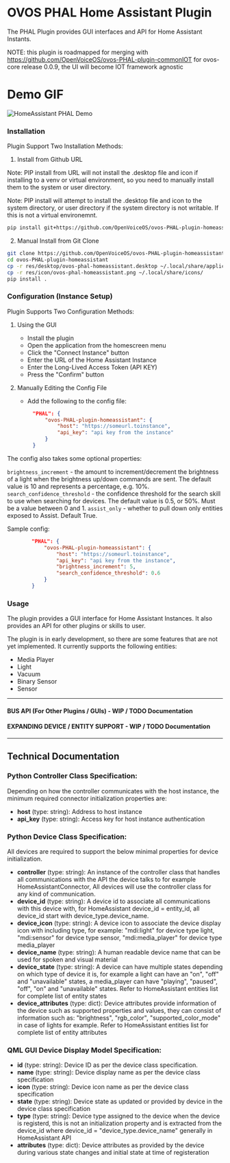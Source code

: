 # OVOS PHAL Home Assistant Plugin

The PHAL Plugin provides GUI interfaces and API for Home Assistant Instants.

NOTE: this plugin is roadmapped for merging with https://github.com/OpenVoiceOS/ovos-PHAL-plugin-commonIOT for ovos-core release 0.0.9, the UI will become IOT framework agnostic

# Demo GIF

![HomeAssistant PHAL Demo](demo/demo.gif)

### Installation

Plugin Support Two Installation Methods:

1. Install from Github URL

Note: PIP install from URL will not install the .desktop file and icon if installing to a venv or virtual environment, so you need to manually install them to the system or user directory.

Note: PIP install will attempt to install the .desktop file and icon to the system directory, or user directory if the system directory is not writable. If this is not a virtual environemnt.

```bash
pip install git+https://github.com/OpenVoiceOS/ovos-PHAL-plugin-homeassistant
```

2. Manual Install from Git Clone

```bash
git clone https://github.com/OpenVoiceOS/ovos-PHAL-plugin-homeassistant
cd ovos-PHAL-plugin-homeassistant
cp -r res/desktop/ovos-phal-homeassistant.desktop ~/.local/share/applications/
cp -r res/icon/ovos-phal-homeassistant.png ~/.local/share/icons/
pip install .
```

### Configuration (Instance Setup)

Plugin Supports Two Configuration Methods:

1. Using the GUI

   - Install the plugin
   - Open the application from the homescreen menu
   - Click the "Connect Instance" button
   - Enter the URL of the Home Assistant Instance
   - Enter the Long-Lived Access Token (API KEY)
   - Press the "Confirm" button

2. Manually Editing the Config File
   - Add the following to the config file:
   ```json
        "PHAL": {
            "ovos-PHAL-plugin-homeassistant": {
                "host": "https://someurl.toinstance",
                "api_key": "api key from the instance"
            }
        }
   ```

The config also takes some optional properties:

`brightness_increment` - the amount to increment/decrement the brightness of a light when the brightness up/down commands are sent. The default value is 10 and represents a percentage, e.g. 10%.
`search_confidence_threshold` - the confidence threshold for the search skill to use when searching for devices. The default value is 0.5, or 50%. Must be a value between 0 and 1.
`assist_only` - whether to pull down only entities exposed to Assist. Default True.

Sample config:

```json
        "PHAL": {
            "ovos-PHAL-plugin-homeassistant": {
                "host": "https://someurl.toinstance",
                "api_key": "api key from the instance",
                "brightness_increment": 5,
                "search_confidence_threshold": 0.6
            }
        }
```

### Usage

The plugin provides a GUI interface for Home Assistant Instances. It also provides an API for other plugins or skills to user.

The plugin is in early development, so there are some features that are not yet implemented. It currently supports the following entities:

- Media Player
- Light
- Vacuum
- Binary Sensor
- Sensor

---

#### BUS API (For Other Plugins / GUIs) - WIP / TODO Documentation

#### EXPANDING DEVICE / ENTITY SUPPORT - WIP / TODO Documentation

---

## Technical Documentation

### Python Controller Class Specification:

Depending on how the controller communicates with the host instance, the minimum required connector initialization properties are:

- **host** (type: string): Address to host instance
- **api_key** (type: string): Access key for host instance authentication

### Python Device Class Specification:

All devices are required to support the below minimal properties for device initialization.

- **controller** (type: string): An instance of the controller class that handles all communications with the API the device talks to for example HomeAssistantConnector, All devices will use the controller class for any kind of communication.
- **device_id** (type: string): A device id to associate all communications with this device with, for HomeAssistant device_id = entity_id, all device_id start with device_type.device_name.
- **device_icon** (type: string): A device icon to associate the device display icon with including type, for example: "mdi:light" for device type light, "mdi:sensor" for device type sensor, "mdi:media_player" for device type media_player
- **device_name** (type: string): A human readable device name that can be used for spoken and visual material
- **device_state** (type: string): A device can have multiple states depending on which type of device it is, for example a light can have an "on", "off" and "unavailable" states, a media_player can have "playing", "paused", "off", "on" and "unavailable" states. Refer to HomeAssistant entities list for complete list of entity states
- **device_attributes** (type: dict): Device attributes provide information of the device such as supported properties and values, they can consist of information such as: "brightness", "rgb_color", "supported_color_mode" in case of lights for example. Refer to HomeAssistant entities list for complete list of entity attributes

### QML GUI Device Display Model Specification:

- **id** (type: string): Device ID as per the device class specification.
- **name** (type: string): Device display name as per the device class specification
- **icon** (type: string): Device icon name as per the device class specification
- **state** (type: string): Device state as updated or provided by device in the device class specification
- **type** (type: string): Device type assigned to the device when the device is registerd, this is not an initialization property and is extracted from the device_id where device_id = "device_type.device_name" generally in HomeAssistant API
- **attributes** (type: dict): Device attributes as provided by the device during various state changes and initial state at time of registeration
